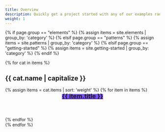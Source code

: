 ```yaml
---
title: Overview
description: Quickly get a project started with any of our examples ranging from using parts of the framework to custom components and layouts.
weight: 1
---
```


{% if page.group == "elements" %}
  {% assign items = site.elements | group_by: 'category' %}
{% elsif page.group == "patterns" %}
  {% assign items = site.patterns | group_by: 'category' %}
{% elsif page.group == "getting-started" %}
  {% assign items = site.getting-started | group_by: 'category' %}
{% endif %}


{% for cat in items %}
<h2>{{ cat.name | capitalize }}</h2>
<div class="c-row">
        {% assign items = cat.items | sort: 'weight' %}
        {% for item in items %}
<div class="c-col-12 c-col-lg-3 c-m-bottom-lg">
    <div class="c-card">
      <header class="c-card-header">
        <a class="docs-article-image" href="{{site.url}}{{site.baseurl}}{{ item.url }}" style="background-color: #7950f2">
          <span class="docs-article-overlay"></span>
          <span class="docs-article-icon">
            <span class="icon">
              <i class="fal fa-cog"></i>
            </span>
          </span>
        <strong class="docs-article-title" style="font-size: 20px;">
            {{ item.title }}
          </strong>
        </a>
      </header>
    </div>
  </div>
    {% endfor %}
  </div>      
{% endfor %}
